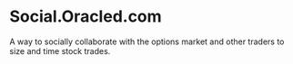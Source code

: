 # Social.Oracled.com

A way to socially collaborate with the options market and other traders to size and time stock trades.
